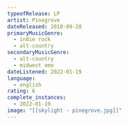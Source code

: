 ```yaml
---
typeofRelease: LP
artist: Pinegrove
dateReleased: 2018-09-28
primaryMusicGenre:
  - indie rock
  - alt-country
secondaryMusicGenre:
  - alt-country
  - midwest emo
dateListened: 2022-01-19
language:
  - english
rating: 6
complete_instances:
  - 2022-01-19
image: "[[skylight - pinegrove.jpg]]"
---
```


